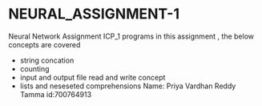 # NEURAL_ASSIGNMENT-1
Neural Network Assignment ICP_1 programs in this assignment , the below concepts are covered
* string concation
* counting
* input and output file read and write concept
* lists and neseseted comprehensions
  Name: Priya Vardhan Reddy Tamma
  id:700764913
  
